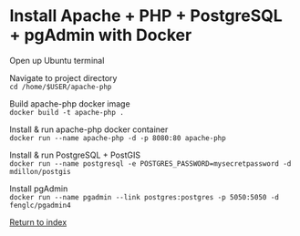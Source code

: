 # Install Apache + PHP + PostgreSQL + pgAdmin with Docker

Open up Ubuntu terminal

Navigate to project directory \
  `cd /home/$USER/apache-php`

Build apache-php docker image \
  `docker build -t apache-php .`

Install & run apache-php docker container \
  `docker run --name apache-php -d -p 8080:80 apache-php`

Install & run PostgreSQL + PostGIS \
  `docker run --name postgresql -e POSTGRES_PASSWORD=mysecretpassword -d mdillon/postgis`

Install pgAdmin \
  `docker run --name pgadmin --link postgres:postgres -p 5050:5050 -d fenglc/pgadmin4`

[Return to index](01.Index.md)
